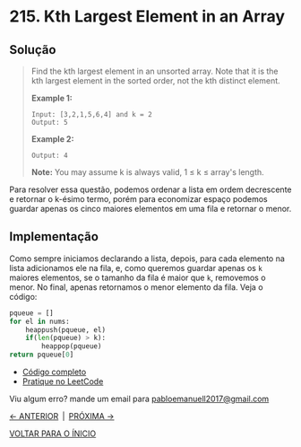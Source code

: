 # 215. Kth Largest Element in an Array

## Solução

> Find the kth largest element in an unsorted array. Note that it is the kth largest element in the sorted order, not the kth distinct element.
> 
> **Example 1:**
> 
> ```
> Input: [3,2,1,5,6,4] and k = 2
> Output: 5
> ```
> 
> **Example 2:**
> 
>  ```Input: [3,2,3,1,2,4,5,5,6] and k = 4
> Output: 4
>  ```
> **Note:**
> You may assume k is always valid, 1 ≤ k ≤ array's length.  

Para resolver essa questão, podemos ordenar a lista em ordem decrescente e retornar o k-ésimo termo, porém para economizar espaço podemos guardar apenas os cinco maiores elementos em uma fila e retornar o menor.

## Implementação

Como sempre iniciamos declarando a lista, depois, para cada elemento na lista adicionamos ele na fila, e, como queremos guardar apenas os `k` maiores elementos, se o tamanho da fila é maior que `k`, removemos o menor. No final, apenas retornamos o menor elemento da fila. Veja o código:

```Python 3
pqueue = []
for el in nums:
    heappush(pqueue, el)
    if(len(pqueue) > k):
        heappop(pqueue)
return pqueue[0]
```

+ [Código completo](./question215.py)
+ [Pratique no LeetCode](https://leetcode.com/problems/kth-largest-element-in-an-array/)

Viu algum erro? mande um email para pabloemanuell2017@gmail.com

[<- ANTERIOR](question86.md)&ensp;|&ensp;[PRÓXIMA ->](question767.md)  

[VOLTAR PARA O ÍNICIO](README.md)
